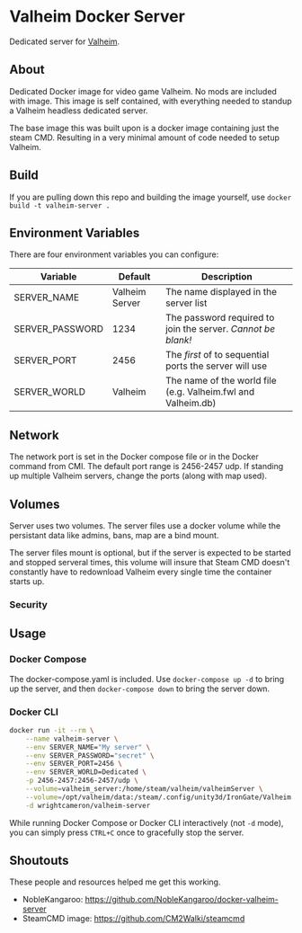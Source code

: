 # Valheim Docker Server
Dedicated server for [Valheim](https://store.steampowered.com/app/892970/Valheim/).

## About
Dedicated Docker image for video game Valheim.  No mods are included with image.  This image is self contained, with everything needed to standup a Valheim headless dedicated server.

The base image this was built upon is a docker image containing just the steam CMD.  Resulting in a very minimal amount of code needed to setup Valheim.

## Build
If you are pulling down this repo and building the image yourself, use `docker build -t valheim-server .`

## Environment Variables
There are four environment variables you can configure:

Variable        | Default        | Description
--------------- | -------------- | --------------------------------------------------
SERVER_NAME     | Valheim Server | The name displayed in the server list
SERVER_PASSWORD | 1234           | The password required to join the server. *Cannot be blank!*
SERVER_PORT     | 2456           | The *first* of to sequential ports the server will use
SERVER_WORLD    | Valheim        | The name of the world file (e.g. Valheim.fwl and Valheim.db)

## Network
The network port is set in the Docker compose file or in the Docker command from CMI.  The default port range is 2456-2457 udp.  If standing up multiple Valheim servers, change the ports (along with map used).

## Volumes
Server uses two volumes. The server files use a docker volume while the persistant data like admins, bans, map are a bind mount.

The server files mount is optional, but if the server is expected to be started and stopped serveral times, this volume will insure that Steam CMD doesn't constantly have to redownload Valheim every single time the container starts up.

### Security

## Usage

### Docker Compose
The docker-compose.yaml is included. Use `docker-compose up -d` to bring up the server, and then `docker-compose down` to bring the server down.

### Docker CLI
```bash
docker run -it --rm \
    --name valheim-server \
    --env SERVER_NAME="My server" \
    --env SERVER_PASSWORD="secret" \
    --env SERVER_PORT=2456 \
    --env SERVER_WORLD=Dedicated \
    -p 2456-2457:2456-2457/udp \
    --volume=valheim_server:/home/steam/valheim/valheimServer \
    --volume=/opt/valheim/data:/steam/.config/unity3d/IronGate/Valheim \
    -d wrightcameron/valheim-server
```

While running Docker Compose or Docker CLI interactively (not `-d` mode), you can simply press `CTRL+C` once to gracefully stop the server.

## Shoutouts
These people and resources helped me get this working.
* NobleKangaroo: https://github.com/NobleKangaroo/docker-valheim-server
* SteamCMD image: https://github.com/CM2Walki/steamcmd